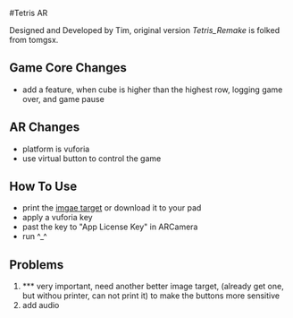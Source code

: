 #Tetris AR

Designed and Developed by Tim, original version *Tetris_Remake* is folked from tomgsx.

## Game Core Changes
- add a feature, when cube is higher than the highest row, logging game over, and game pause

## AR Changes
- platform is vuforia
- use virtual button to control the game

## How To Use
- print the [imgae target](https://geekgame.bai.uno/geekgame.jpg) or download it to your pad
- apply a vuforia key
- past the key to "App License Key" in ARCamera
- run   ^_^

## Problems
1. *** very important, need another better image target, (already get one, but withou printer, can not print it) to make the buttons more sensitive
2. add audio